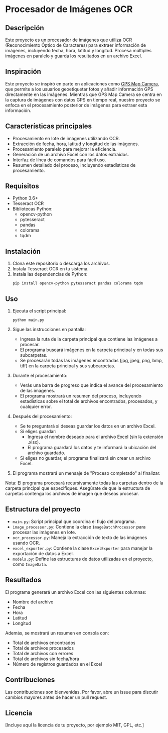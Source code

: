 # Procesador de Imágenes OCR

## Descripción
Este proyecto es un procesador de imágenes que utiliza OCR (Reconocimiento Óptico de Caracteres) para extraer información de imágenes, incluyendo fecha, hora, latitud y longitud. Procesa múltiples imágenes en paralelo y guarda los resultados en un archivo Excel.

## Inspiración
Este proyecto se inspiró en parte en aplicaciones como [GPS Map Camera](https://gpsmapcamera.com/), que permite a los usuarios geoetiquetar fotos y añadir información GPS directamente en las imágenes. Mientras que GPS Map Camera se centra en la captura de imágenes con datos GPS en tiempo real, nuestro proyecto se enfoca en el procesamiento posterior de imágenes para extraer esta información.

## Características principales
- Procesamiento en lote de imágenes utilizando OCR.
- Extracción de fecha, hora, latitud y longitud de las imágenes.
- Procesamiento paralelo para mejorar la eficiencia.
- Generación de un archivo Excel con los datos extraídos.
- Interfaz de línea de comandos para fácil uso.
- Resumen detallado del proceso, incluyendo estadísticas de procesamiento.

## Requisitos
- Python 3.6+
- Tesseract OCR
- Bibliotecas Python:
  - opencv-python
  - pytesseract
  - pandas
  - colorama
  - tqdm

## Instalación
1. Clona este repositorio o descarga los archivos.
2. Instala Tesseract OCR en tu sistema.
3. Instala las dependencias de Python:
   ```
   pip install opencv-python pytesseract pandas colorama tqdm
   ```

## Uso

1. Ejecuta el script principal:
   ```
   python main.py
   ```

2. Sigue las instrucciones en pantalla:
   - Ingresa la ruta de la carpeta principal que contiene las imágenes a procesar.
   - El programa buscará imágenes en la carpeta principal y en todas sus subcarpetas.
   - Se procesarán todas las imágenes encontradas (jpg, jpeg, png, bmp, tiff) en la carpeta principal y sus subcarpetas.

3. Durante el procesamiento:
   - Verás una barra de progreso que indica el avance del procesamiento de las imágenes.
   - El programa mostrará un resumen del proceso, incluyendo estadísticas sobre el total de archivos encontrados, procesados, y cualquier error.

4. Después del procesamiento:
   - Se te preguntará si deseas guardar los datos en un archivo Excel.
   - Si eliges guardar:
     - Ingresa el nombre deseado para el archivo Excel (sin la extensión .xlsx).
     - El programa guardará los datos y te informará la ubicación del archivo guardado.
   - Si eliges no guardar, el programa finalizará sin crear un archivo Excel.

5. El programa mostrará un mensaje de "Proceso completado" al finalizar.

Nota: El programa procesará recursivamente todas las carpetas dentro de la carpeta principal que especifiques. Asegúrate de que la estructura de carpetas contenga los archivos de imagen que deseas procesar.

## Estructura del proyecto
- `main.py`: Script principal que coordina el flujo del programa.
- `image_processor.py`: Contiene la clase `ImageBatchProcessor` para procesar las imágenes en lote.
- `ocr_processor.py`: Maneja la extracción de texto de las imágenes usando OCR.
- `excel_exporter.py`: Contiene la clase `ExcelExporter` para manejar la exportación de datos a Excel.
- `models.py`: Define las estructuras de datos utilizadas en el proyecto, como `ImageData`.

## Resultados
El programa generará un archivo Excel con las siguientes columnas:
- Nombre del archivo
- Fecha
- Hora
- Latitud
- Longitud

Además, se mostrará un resumen en consola con:
- Total de archivos encontrados
- Total de archivos procesados
- Total de archivos con errores
- Total de archivos sin fecha/hora
- Número de registros guardados en el Excel

## Contribuciones
Las contribuciones son bienvenidas. Por favor, abre un issue para discutir cambios mayores antes de hacer un pull request.

## Licencia
[Incluye aquí la licencia de tu proyecto, por ejemplo MIT, GPL, etc.]